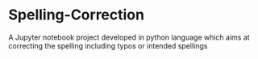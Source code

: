# Spelling-Correction
A Jupyter notebook project developed in python language which aims at correcting the spelling including typos or intended spellings  
